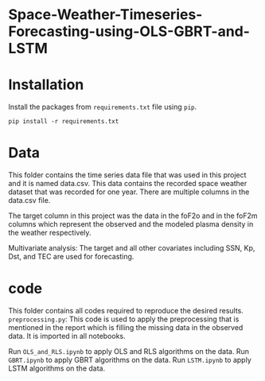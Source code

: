 # Space-Weather-Timeseries-Forecasting-using-OLS-GBRT-and-LSTM
# Installation
Install the packages from `requirements.txt` file using `pip`. 
```
pip install -r requirements.txt
```
# Data
This folder contains the time series data file that was used in this project and it is named data.csv. This data contains the recorded space weather dataset that was recorded for one year. 
There are multiple columns in the data.csv file. 

The target column in this project was the data in the foF2o and in the foF2m columns which represent the observed and the modeled plasma density in the weather respectively.  

Multivariate analysis: The target and all other covariates including SSN, Kp, Dst, and TEC are used for forecasting. 

# code 
This folder contains all codes required to reproduce the desired results. 
`preprocessing.py`: This code is used to apply the preprocessing that is mentioned in the report which is filling the missing data in the observed data. It is imported in all notebooks.

Run `OLS_and_RLS.ipynb` to apply OLS and RLS algorithms on the data. 
Run `GBRT.ipynb`  to apply GBRT algorithms on the data. 
Run `LSTM.ipynb` to apply LSTM algorithms on the data. 


 
